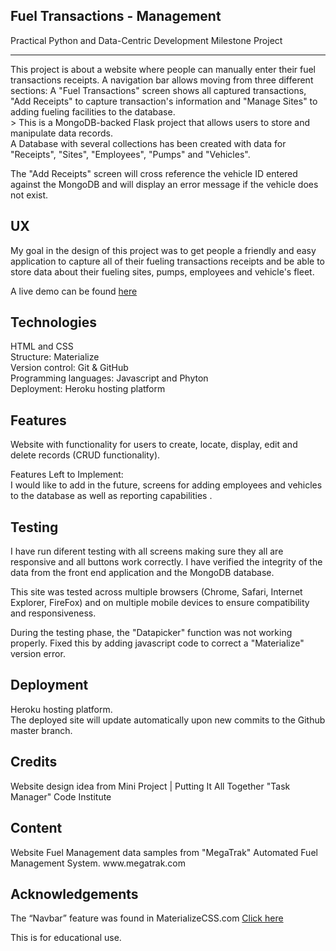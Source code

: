 <h2><a id="Fuel__Management_0"></a>Fuel Transactions - Management</h2>
<p>Practical Python and Data-Centric Development Milestone Project</p>
<hr>
<p>This project is about a website where people can manually enter their fuel transactions receipts. A navigation bar allows moving from three different sections: A "Fuel Transactions" screen shows all captured transactions, "Add Receipts" to capture transaction's information and "Manage Sites" to adding fueling facilities to the database.<br>
>
This is a MongoDB-backed Flask project that allows users to store and manipulate data records.<br>
A Database with several collections has been created with data for "Receipts", "Sites", "Employees", "Pumps" and "Vehicles".
 
The "Add Receipts" screen will cross reference the vehicle ID entered against the MongoDB and will display an error message if the vehicle does not exist.</p>
<h2><a id="UX_9"></a>UX</h2>
<p>My goal in the design of this project was to get people a friendly and easy application to capture all of their fueling transactions receipts and be able to store data about their fueling sites, pumps, employees and vehicle's fleet.</p>
<p>A live demo can be found <a href="https://fuel-transactions-management.herokuapp.com/">here</a></p>
<h2><a id="Technologies_16"></a>Technologies</h2>
<p>HTML and CSS<br>
Structure: Materialize <br>
Version control: Git & GitHub<br>
Programming languages: Javascript and Phyton<br>
Deployment: Heroku hosting platform
<h2><a id="Features_22"></a>Features</h2>
<p>Website with functionality for users to create, locate, display, edit and delete records (CRUD functionality).<br>

<p>Features Left to Implement:<br>
I would like to add in the future, screens for adding employees and vehicles to the database as well as reporting capabilities .</p>
<h2><a id="Testing_32"></a>Testing</h2>
<p>I have run diferent testing with all screens making sure they all are responsive and all buttons work correctly. I have verified the integrity of the data from the front end application and the MongoDB database.</p>
<p>This site was tested across multiple browsers (Chrome, Safari, Internet Explorer, FireFox) and on multiple mobile devices to ensure compatibility and responsiveness.</p>
<p>During the testing phase, the "Datapicker" function was not working properly. 
Fixed this by adding javascript code to correct a "Materialize" version error.</p>
<h2><a id="Deployment_47"></a>Deployment</h2>
<p>Heroku hosting platform.<br>
The deployed site will update automatically upon new commits to the Github master branch.<br>

<h2><a id="Credits_56"></a>Credits</h2>
<p>Website design idea from Mini Project | Putting It All Together "Task Manager" Code Institute</p>
<h2><a id="Content_60"></a>Content</h2>
<p>Website Fuel Management data samples from "MegaTrak" Automated Fuel Management System. www.megatrak.com</p>

<h2><a id="Acknowledgements_69"></a>Acknowledgements</h2>
<p>The “Navbar” feature was found in MaterializeCSS.com <a href="https://materializecss.com/navbar.html">Click here</a></p>

<p>This is for educational use.</p>

</body></html>